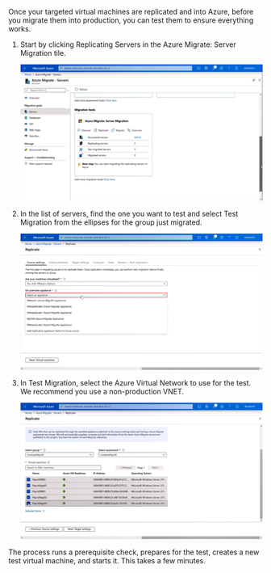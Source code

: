 Once your targeted virtual machines are replicated and into Azure, before you migrate them into production, you can test them to ensure everything works. 
1.	Start by clicking Replicating Servers in the Azure Migrate: Server Migration tile. 

    ![Screenshot 1](../media/screenshot-1.png)

2.	In the list of servers, find the one you want to test and select Test Migration from the ellipses for the group just migrated. 

    ![Screenshot 2](../media/screenshot-2.png)

3.	In Test Migration, select the Azure Virtual Network to use for the test. We recommend you use a non-production VNET.

    ![Screenshot 3](../media/screenshot-3.png)
 
The process runs a prerequisite check, prepares for the test, creates a new test virtual machine, and starts it. This takes a few minutes.
